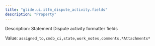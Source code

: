 ```yaml
---
title: "glide.ui.itfm_dispute_activity.fields"
description: "Property"
---
```


Description: Statement Dispute activity formatter fields

Value: `assigned_to,cmdb_ci,state,work_notes,comments,*Attachments*`